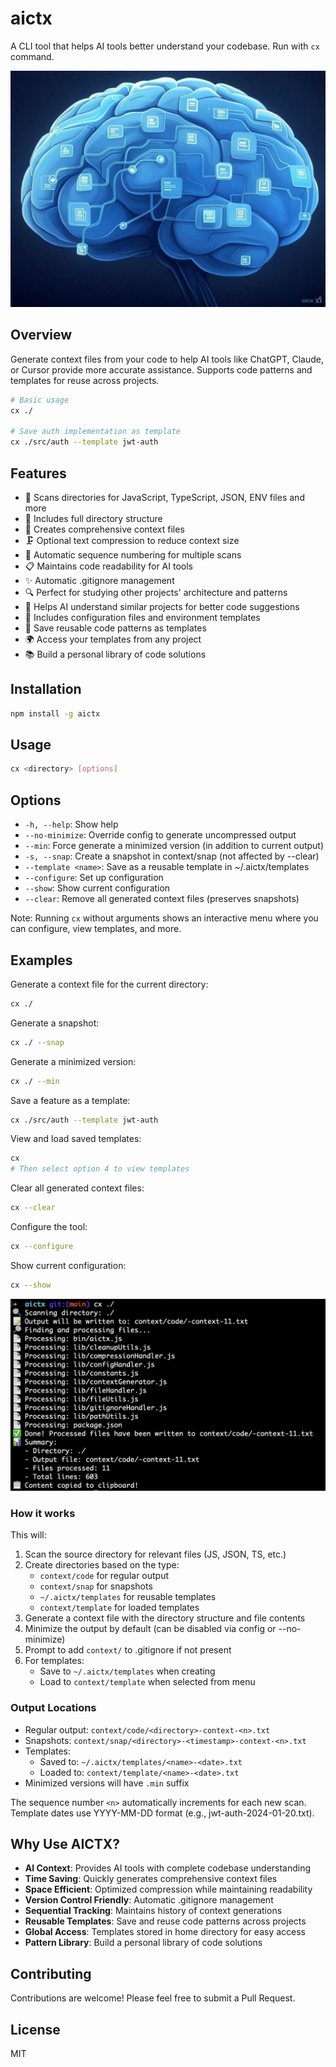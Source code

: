 # aictx

A CLI tool that helps AI tools better understand your codebase. Run with `cx` command.

![AICTX Brain](static/brain.jpg)

## Overview

Generate context files from your code to help AI tools like ChatGPT, Claude, or Cursor provide more accurate assistance. Supports code patterns and templates for reuse across projects.

```bash
# Basic usage
cx ./

# Save auth implementation as template
cx ./src/auth --template jwt-auth
```

## Features

- 📁 Scans directories for JavaScript, TypeScript, JSON, ENV files and more
- 🌳 Includes full directory structure
- 📝 Creates comprehensive context files
- 🗜️ Optional text compression to reduce context size
- 🔄 Automatic sequence numbering for multiple scans
- 📋 Maintains code readability for AI tools
- ✨ Automatic .gitignore management
- 🔍 Perfect for studying other projects' architecture and patterns
- 🎯 Helps AI understand similar projects for better code suggestions
- 🔐 Includes configuration files and environment templates
- 💾 Save reusable code patterns as templates
- 🌍 Access your templates from any project
- 📚 Build a personal library of code solutions

## Installation

```bash
npm install -g aictx
```

## Usage

```bash
cx <directory> [options]
```

## Options

- `-h, --help`: Show help
- `--no-minimize`: Override config to generate uncompressed output
- `--min`: Force generate a minimized version (in addition to current output)
- `-s, --snap`: Create a snapshot in context/snap (not affected by --clear)
- `--template <name>`: Save as a reusable template in ~/.aictx/templates
- `--configure`: Set up configuration
- `--show`: Show current configuration
- `--clear`: Remove all generated context files (preserves snapshots)

Note: Running `cx` without arguments shows an interactive menu where you can configure, view templates, and more.

## Examples

Generate a context file for the current directory:
```bash
cx ./
```

Generate a snapshot:
```bash
cx ./ --snap
```

Generate a minimized version:
```bash
cx ./ --min
```

Save a feature as a template:
```bash
cx ./src/auth --template jwt-auth
```

View and load saved templates:
```bash
cx
# Then select option 4 to view templates
```

Clear all generated context files:
```bash
cx --clear
```

Configure the tool:
```bash
cx --configure
```

Show current configuration:
```bash
cx --show
```

![AICTX Example](static/example.png)

### How it works

This will:
1. Scan the source directory for relevant files (JS, JSON, TS, etc.)
2. Create directories based on the type:
   - `context/code` for regular output
   - `context/snap` for snapshots
   - `~/.aictx/templates` for reusable templates
   - `context/template` for loaded templates
3. Generate a context file with the directory structure and file contents
4. Minimize the output by default (can be disabled via config or --no-minimize)
5. Prompt to add `context/` to .gitignore if not present
6. For templates:
   - Save to `~/.aictx/templates` when creating
   - Load to `context/template` when selected from menu

### Output Locations

- Regular output: `context/code/<directory>-context-<n>.txt`
- Snapshots: `context/snap/<directory>-<timestamp>-context-<n>.txt`
- Templates: 
  - Saved to: `~/.aictx/templates/<name>-<date>.txt`
  - Loaded to: `context/template/<name>-<date>.txt`
- Minimized versions will have `.min` suffix

The sequence number `<n>` automatically increments for each new scan.
Template dates use YYYY-MM-DD format (e.g., jwt-auth-2024-01-20.txt).

## Why Use AICTX?

- **AI Context**: Provides AI tools with complete codebase understanding
- **Time Saving**: Quickly generates comprehensive context files
- **Space Efficient**: Optimized compression while maintaining readability
- **Version Control Friendly**: Automatic .gitignore management
- **Sequential Tracking**: Maintains history of context generations
- **Reusable Templates**: Save and reuse code patterns across projects
- **Global Access**: Templates stored in home directory for easy access
- **Pattern Library**: Build a personal library of code solutions

## Contributing

Contributions are welcome! Please feel free to submit a Pull Request.

## License

MIT

